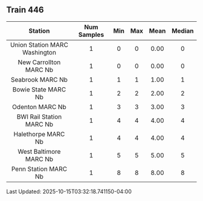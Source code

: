 ## Train 446

| Station | Num Samples | Min | Max | Mean | Median |
| :-----: | :---------: | :-: | :-: | :--: | :----: |
| Union Station MARC Washington | 1 | 0 | 0 | 0.00 | 0 |
| New Carrollton MARC Nb | 1 | 0 | 0 | 0.00 | 0 |
| Seabrook MARC Nb | 1 | 1 | 1 | 1.00 | 1 |
| Bowie State MARC Nb | 1 | 2 | 2 | 2.00 | 2 |
| Odenton MARC Nb | 1 | 3 | 3 | 3.00 | 3 |
| BWI Rail Station MARC Nb | 1 | 4 | 4 | 4.00 | 4 |
| Halethorpe MARC Nb | 1 | 4 | 4 | 4.00 | 4 |
| West Baltimore MARC Nb | 1 | 5 | 5 | 5.00 | 5 |
| Penn Station MARC Nb | 1 | 8 | 8 | 8.00 | 8 |


Last Updated: 2025-10-15T03:32:18.741150-04:00